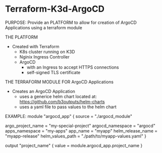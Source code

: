 # Terraform-K3d-ArgoCD


PURPOSE:
Provide an PLATFORM to allow for creation of ArgoCD Applications using a terraform module

THE PLATFORM
- Created with Terraform
    - K8s cluster running on K3D
    - Nginix Ingress Controller
    - ArgoCD 
        - with an Ingress to accept HTTPS connections
        - self-signed TLS certificate


THE TERRAFORM MODULE FOR ArgoCD Applications
- Creates an ArgoCD Application
    - uses a generice helm chart located at: https://github.com/b3outputs/helm-charts
    - uses a yaml file to pass values to the helm chart

EXAMPLE:
module "argocd_app" {
  source  = "./argocd_module"

  argo_project_name    = "my-special-project"
  argocd_namespace     = "argocd"
  apps_namespace       = "my-apps"
  app_name             = "myapp"
  helm_release_name    = "myapp-release"
  helm_values_path     = "./path/to/myapp-values.yaml"
}

output "project_name" {
  value = module.argocd_app.project_name
}


